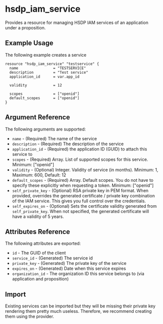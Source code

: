 # hsdp_iam_service
Provides a resource for managing HSDP IAM services of an application under a proposition.

## Example Usage

The following example creates a service

```hcl
resource "hsdp_iam_service" "testservice" {
  name                = "TESTSERVICE"
  description         = "Test service"
  application_id      = var.app_id

  validity            = 12

  scopes              = ["openid"]
  default_scopes      = ["openid"]
}
```

## Argument Reference

The following arguments are supported:

* `name` - (Required) The name of the service
* `description` - (Required) The description of the service
* `application_id` - (Required) the application ID (GUID) to attach this service to
* `scopes` - (Required) Array. List of supported scopes for this service. Minimum: ["openid"]
* `validity` - (Optional) Integer. Validity of service (in months). Minimum: 1, Maximum: 600, Default: 12
* `default_scopes` - (Required) Array. Default scopes. You do not have to specify these explicitly when requesting a token. Minimum: ["openid"]
* `self_private_key` - (Optional) RSA private key in PEM format. When provided, overrides the generated certificate / private key combination of the
  IAM service. This gives you full control over the credentials.
* `self_expires_on` - (Optional) Sets the certificate validity generated from `self_private_key`. When not specified, the generated certificate will have a validity of 5 years.  

## Attributes Reference

The following attributes are exported:

* `id` - The GUID of the client
* `service_id` - (Generated) The service id 
* `private_key` - (Generated) The private key of the service
* `expires_on` - (Generated) Date when this service expires
* `organization_id` - The organization ID this service belongs to (via application and proposition)

## Import

Existing services can be imported but they will be missing their private key rendering them pretty much useless. Therefore, we recommend creating them using the provider.
